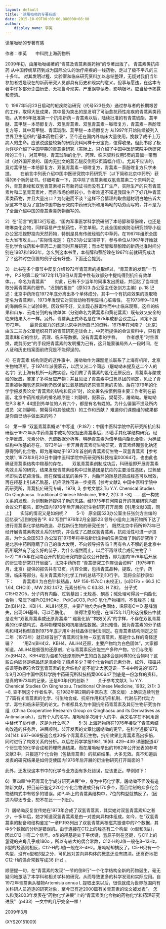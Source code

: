 ```yaml
---
layout: default
title: '读屠呦呦的专著有感'
date: 2015-10-09T00:00:00.000000+08:00
author:
    display_name: 李英
---
```


读屠呦呦的专著有感

作者：李英　　中科院上海药物所

2009年初，由屠呦呦编著的“青蒿及青蒿素类药物“的专著出版了。 青蒿素类抗疟药 从中国传统草药到成为国际公认的治疗疟疾的一线药物，走过了极不平凡的三十多年。 对其发明过程、实验室和临床研究资料加以总结整理，无疑对我们当年参加者或是现在的新药研究人员都具有历史和现实的意义。但事与愿违，在这本专著中许多部分歪曲历史、无视当今现实，严重误导读者，影响极坏。应当给予揭露和澄清。

1）1967年5月23日启动的疟疾防治研究（代号523任务）通过参与者的长期艰苦的工作，取得大批成果，其中最为突出的是发明了可治愈抗药性疟疾的青蒿素类药物。从1986年批准第一个抗疟新药－青蒿素以后，陆续批准的有青蒿琥酯、蒿甲醚、蒿甲醚－本芴醇复方、双氢青蒿素、双氢青蒿素－哌喹复方，青蒿素－萘酚喹复方等，其中蒿甲醚、青蒿琥酯、蒿甲醚－本芴醇复方 从1997年开始陆续被列入世界卫生组织的“基本药物目录”，至今还在国内外临床大量使用，挽救了成千上万病人的生命。应该说这些较新的研究资料同样十分宝贵，值得收录。但此书除了极为详尽介绍了中国早期的青蒿素研究（实际上，只介绍了中国中医研究院中药研究所的工作），对蒿甲醚、青蒿琥酯的化学、药理、临床资料仅用5页的篇幅一带而过（对外国开发的、国内无批文的蒿乙醚反倒用2页篇幅介绍）。尤其不应该的，竟对蒿甲醚－本芴醇复方、双氢青蒿素－哌喹复方，青蒿素－萘酚喹复方只字未提。　　在前言中列表介绍中国中医研究院中药研究所（以下简称北京中药所）获得的6个新药证书。仔细考查一下，其中除了青蒿素和双氢青蒿素二个原料药之外，青蒿素栓和双氢青蒿素栓只有新药证书而没有工厂生产，实际生产的只有青蒿素片和二氢青蒿素片，而且市场份额较小。作者难道不知道我国生产了好几种青蒿素类药物，并且大量出口？为何避而不谈？这样不合情理的取舍题材明白地告诉大家这本书是为了宣扬中国中医研究院中药研究所和屠呦呦的功劳而写的，并不是为了全面介绍中国的青蒿素类药物而写的。

2）在“前言”的第13行写道，“国内军事医学科学院研制了本芴醇和萘酚喹，也还是喹啉类化合物，同样容易产生抗药性，不宜单用。为此全国疟疾防治研究领导小组办公室把视野投向天然药物，特别是具有传统经验的中草药。在1967年组织全国七大省市攻关。。。”实际情况是： 在523办公室领导下，参与单位从1967年开始就在化学合成药和中草药二方面同时开展研究；而本芴醇和萘酚喹的新药批准时间分别在1987和1993年。怎么到这本书里，本芴醇和萘酚喹在1967年前就研究成功了？这种时空倒置的例子还有好些，下面还会提到。

3） 此书在多个章节中反复介绍1972年青蒿素的提取经过，“青蒿素的发现”一节中， P.2的第二段“1972年11月8日从青蒿中性有效部分中提纯得到抗疟有效单体。。。命名为青蒿素”　　对此，已有不少当年的同事发出质疑，并回忆了当年提取分离青蒿素的细节。“迟到的报告”（原523 办公室主任张剑方主编）p. 18 记述：北京中药所在1972年底分离出多个单体成分，其中一个有抗疟效果的提取物定名为青蒿素II，1973年发现它对实验动物有明显得心脏毒性， 在1973年9~10月的海南临床上试验8例，因效果不好，又出现心脏毒性而中止临床观察。这样的结果和山东、云南分到的有效单体（分别命名为黄蒿素和黄花蒿素）既有效又安全的临床结果大不一样。另外，青蒿素正式命名是在1975年成都会议之后，肯定不是1972年。　　最具说服力的还是北京中药所自己的资料。1975年在河南？（北京）由五二三办公室组织召开的青蒿研究座谈会上，中药所提供的会议资料中，只有青蒿素II和它的性状，药理、临床等数据，没有青蒿素的字样。　　作者想用“时空置换，裁剪历史”的手段把青蒿素的发明攫为己有，这只能蒙骗局外人一段时间，在人证和历史档案面前终究是不能得逞的。

4）在青蒿素 结构测定的这件事中，屠呦呦作为课题组长联系了上海有机所，北京生物物理所。于1974年派倪慕云，以后又派二个同志（屠呦呦未提及这二个人的名字）到上海有机所一起做实验。他们做了青蒿素的氢化还原反应，青蒿素与酸或硷的反应，鉴定了多种反应产物；并且见证了青蒿素中过氧基团的测定，见证了青蒿素被钠硼氢还原得到仍然保留过氧基团的还原青蒿素的实验。后在1979年的化学学报发表论文“青蒿素的结构和反应”时，论文署名按惯例将主要工作者列在前面，北京中药所成员的排名顺序是：刘静眀，倪慕云，樊菊芬，屠呦呦。屠呦呦  在P.3 和P. 44提到外单位的人有六个，都是有名有姓的。为什么偏偏不提及所内成员（如刘静眀、樊菊芬和其他成员）的工作和贡献？ 难道你们课题组的成果都是你自已动手做出来的吗？

5） 第一章 “双氢青蒿素概论”中写道（P.187）：中国中医科学院中药研究所抗疟科研组于1972年从中药青蒿中成功的发掘出青蒿素后，即着手其化学结构研究，经化学反应、元素分析、光谱数据分析等，明确青蒿素为倍半萜内酯化合物。为确证结构中羰基的存在，1973年进一步开展青蒿素衍生物研究，青蒿素经硼氢化钠还原得到的化合物，即为屠呦呦于1973年首创的青蒿素衍生物－双氢青蒿素【参考文献1, 1973年9月20日中国中医科学院中药研究所科技档案000647】，也由此也确证青蒿素结构中羰基的存在。　　双氢青蒿素创制成功后，科研组即开展青蒿素构效关系的研究，结果发现青蒿素结构中过氧基团是抗疟的主要活性基团，过氧破坏即失去抗疟活性。而在保留过氧的条件下，内酯环的羰基还原成羟基可以增效，再在羟基上引进乙酰基，抗疟活性可进一步提高【参考文献2, 中国中医科学院中药研究所，青蒿抗疟研究专辑，1978, 3; 参考文献3,Tu Y.Y. Chemical Studies On Qinghaosu. Traditional Chinese Medicine, 1982, 2(1): 3 ~8】……这一构效关系的发现，为创制新药提供了新的思路。经1975年在河南召开的抗疟研究内部会议公开报告，即为国内1976年后开展的衍生物研究打开局面【引用文献3篇，同上】　　实际的情况又是如何呢？　　5-1） 原全国523办公室主任张剑方主编的回忆录“迟到的报告”P. 62  写到“1976年2月全国523 领导小组向上海药物所下达了进行青蒿素化学结构改造、寻找新衍生物的研究任务”。 既然北京中药所1973年已经开展青蒿素构效关系的研究，并合成了乙酰双氢青蒿素，抗疟活性可进一步提高，为什么全国523 办公室在1976年将寻找新衍生物的任务交给了别的研究所？是北京中药所隐瞒了自己的重大发明，不向领导报告吗？再有令人不解的是北京中药所既然有了这么好的苗子，为什么嘎然而止，以后不再继续合成衍生物了？　　5-2) “1975年在河南召开的抗疟研究内部会议公开报告，即为国内1976年后开展的衍生物研究打开局面”。北京中药所在 “青蒿研究工作座谈会资料”（1975年11月，北京）提供的报告共有13页，内容全面，包括青蒿品种，提取，化学，药理，临床等部分。有关青蒿素的化学工作的总结不到10行字。 现将全部抄录如下：　　青蒿素II 为白色针状结晶，MP 156-157oC (未校正)，[α]D17o + 66.3 (C 1.64, CHCl3) , MW 282.1472, 元素分析％ C 63.83, H 7.82， 分子式C15H22O5，分子内有内酯、过氧基团；无羟基、酮基；碱处理可得另一内酯化合物；常压下经PtO2/HOAc，Pd/CaCO3, Pd/C 氢化产物相同，不含羟基；经Zn(BH4)2、KBH4、AlLiH4还原，主要产物均为白色固体，IR原有C＝O 基峰消失，出现OH基峰，可以乙酰化。　　值得注意的是，在1975年11月的这份报告中就是没有“双氢青蒿素或还原青蒿素”“ 硼氢化钠”“构效关系”的字样，不存在双氢青蒿素的化学结构式、各种物理常数和抗疟活性数据。这也难怪，因为青蒿素的分子结构和相对构型直到1975年底才用X-射线晶体衍射法测定。在青蒿素结构测定之前二年（1973年）就已经首创了青蒿素衍生物－双氢青蒿素，那是什么样的奇怪逻辑？　　“用Zn(BH4)2、KBH4、AlLiH4还原，主要产物均为白色固体”，大家都知道，AlLiH4是极强的还原剂，它与青蒿素反应能生产多种产物，它们与使用Zn(BH4)2、KBH4较为温和的还原剂所产生的白色固体会是同样的化合物吗？这些白色固体是纯品还是混合物？熔点多少？哪个化合物的元素分析、红外、核磁共振谱等数据符合双氢青蒿素的化合结构? 能不能让大家见识一下书中所说的‘1973年9月20日中国中医科学院中药研究所科技档案000647’到底是一份怎样的资料，是真的1973年的记录，还是90年代的创新？　　关于参考文献3, Tu Y.Y. Chemical Studies On Qinghaosu. Traditional Chinese Medicine, 1982, 2(1): 3 ~8, 查不到这个作者名字。在1982年第2期的中医杂志（英文版）上确实连续刊登了7篇有关青蒿素的化学、衍生物合成、抗疟作用和抗疟机制、代谢与药代动力学、毒性和临床研究的论文。作者都具名为中国抗疟药青蒿素及其衍生物研究协作组（China Cooperative Research Group on Qinghaosu and its Derivatives as Antimalarials），没有个人的名字。屠呦呦多次用个人的中、英文名字在不同用途中替代了协作组，这是为什么呢？　　5-3) 上海药物所在1976年接受了青蒿素结构改造的任务后，进展顺利。公开发表的文章比屠呦呦的更早。在科学通报1979, 24(14): 667~669报道合成30多个青蒿素衍生物，抗疟效果比青蒿素高出多倍，同时进行了构效关系的分析。以后在药学学报1981, 16(6): 429~439 详细报道47个衍生物的化学合成和药理筛选结果。而在屠呦呦举出的1982年公开发表的参考文献3中，只报道7个化合物（包括青蒿素）的抗疟结果，大多无效。真不知道后发表的研究结果是如何促使国内1976年后开展的衍生物研究打开局面的？

此外，还发现这本书中的化学专业方面有多处错误，应该更正。举例如下：

6）第四章“中药青蒿化学成分研究进展”中，身为中药化学家，屠呦呦不但没有追踪新文献，把目前已鉴定220余个化合物说成只有170多个，而且绘制的众多化合物结构式中有较多的错误，如P.45上的青蒿素结构中，7位的构型就搞反了。（因这内容太专业，恕不在此一一列出）。

7）屠呦呦反复宣传她在1973年合成了双氢青蒿素，其实她对双氢青蒿素知之甚少，十多年后，她才知道双氢青蒿素是由一对差向异构体组成。如今，在“双氢青蒿素的制备和结构鉴定”一章P.193列出了双氢青蒿素核磁共振谱中的7个数据，其中5个数据的分析是错误的。由于连接在C12上的羟基有二个构型（α型和β型），因此C12-H有二个信号。α型的羟基是处于平伏键，氢原子则在竖键，与C11上的氢键的夹角几乎成180o ，所以有较大的偶合常数，C12-H的J值一般在8~12Hz。β型的羟基则相反，C12-H的J值一般在3~4Hz。屠呦呦却搞反了。C5-H只有一个构型，没有α型和β型之分，可见她对差向异构体的概念还没有搞清。还离奇地把C12-H的偶合常数写成36 (Hz) 。

顺便提一句，在“青蒿素的发现”一节的倒8行“一个化学结构全新的药物诞生，毫无疑问地激活了本学科和相关学科的研究，从而导致更多的科学发现和实际应用。自1972年青蒿素从植物Artemisia annua L.提取出来以后，很快就成为世界范围内有关科研人员追逐的研究对象，至今已有近2000篇有关青蒿素的论文被发表”。  怎么和我2003年发表在“药物化学进展”上的“青蒿素类化合物的药物化学和药理研究进展”（p433）一文中的几乎完全一样！

2009年3月

(XYS20151009)

